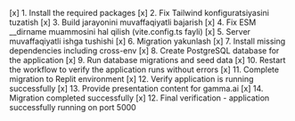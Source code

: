[x] 1. Install the required packages
[x] 2. Fix Tailwind konfiguratsiyasini tuzatish 
[x] 3. Build jarayonini muvaffaqiyatli bajarish
[x] 4. Fix ESM __dirname muammosini hal qilish (vite.config.ts fayli)
[x] 5. Server muvaffaqiyatli ishga tushishi
[x] 6. Migration yakunlash
[x] 7. Install missing dependencies including cross-env
[x] 8. Create PostgreSQL database for the application
[x] 9. Run database migrations and seed data
[x] 10. Restart the workflow to verify the application runs without errors
[x] 11. Complete migration to Replit environment
[x] 12. Verify application is running successfully
[x] 13. Provide presentation content for gamma.ai
[x] 14. Migration completed successfully
[x] 12. Final verification - application successfully running on port 5000